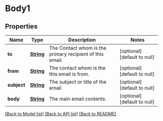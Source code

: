 # Body1
## Properties

Name | Type | Description | Notes
------------ | ------------- | ------------- | -------------
**to** | [**String**](string.md) | The Contact whom is the primary recipient of this email. | [optional] [default to null]
**from** | [**String**](string.md) | The contact whom is the this email is from. | [optional] [default to null]
**subject** | [**String**](string.md) | The subject or title of the email | [optional] [default to null]
**body** | [**String**](string.md) | The main email contents. | [optional] [default to null]

[[Back to Model list]](../README.md#documentation-for-models) [[Back to API list]](../README.md#documentation-for-api-endpoints) [[Back to README]](../README.md)

